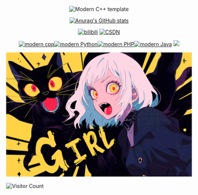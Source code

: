 <div id="title" align=center>

![Modern C++ template][github-sub-title:img]

[![Anurag's GitHub stats](https://github-readme-stats.vercel.app/api?username=Bbdolt&show_icons=true&theme=tokyonight)](https://b23.tv/iEJTnPp)

[![bilibili](https://img.shields.io/badge/bilibili-Bbdolt-pink)](https://space.bilibili.com/1698476122)
[![CSDN](https://img.shields.io/badge/CSDN-Bbdot-yellow)](https://blog.csdn.net/m0_73779708?type=blog)

[![modern cpp](https://img.shields.io/badge/code-Modern%20C++-blue)](https://learn.microsoft.com/zh-cn/cpp/cpp/welcome-back-to-cpp-modern-cpp)[![modern Python](https://img.shields.io/badge/Python-yellow)](https://docs.python.org/zh-cn/3/tutorial/index.html)[![modern PHP](https://img.shields.io/badge/PHP-purple)](https://www.php.net/manual/zh/index.php)[![modern Java](https://img.shields.io/badge/Java-orange)](https://www.dba.cn/book/java/)
![](https://img.shields.io/badge/爱好-瞎折腾-red)

</div>

![头像](image/background5.jpg)

![Visitor Count](https://profile-counter.glitch.me/Bbdolt/count.svg)

[github-sub-title:img]: https://readme-typing-svg.herokuapp.com?font=Segoe+Script&center=true&lines=Bbdolt
